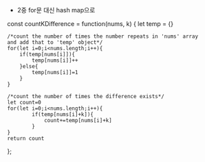 - 2중 for문 대신 hash map으로 

const countKDifference = function(nums, k) {
    let temp = {}
	
	/*count the number of times the number repeats in 'nums' array
	and add that to 'temp' object*/
    for(let i=0;i<nums.length;i++){
        if(temp[nums[i]]){
            temp[nums[i]]++
        }else{
            temp[nums[i]]=1
        }
    }
	
	/*count the number of times the difference exists*/
    let count=0
    for(let i=0;i<nums.length;i++){
            if(temp[nums[i]+k]){
                count+=temp[nums[i]+k]
            }
    }
    return count
};
